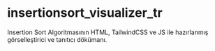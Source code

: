 # insertionsort_visualizer_tr
Insertion Sort Algoritmasının HTML, TailwindCSS ve JS ile hazırlanmış görselleştirici ve tanıtıcı dökümanı. 
